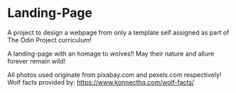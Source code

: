 # Landing-Page
A project to design a webpage from only a template self assigned as part of The Odin Project curriculum!

A landing-page with an homage to wolves!! May their nature and allure forever remain wild!

All photos used originate from pixabay.com and pexels.com respectively!
Wolf facts provided by: https://www.konnecthq.com/wolf-facts/